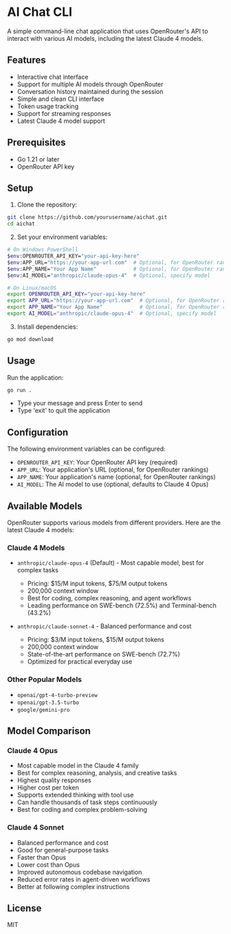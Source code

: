 # AI Chat CLI

A simple command-line chat application that uses OpenRouter's API to interact with various AI models, including the latest Claude 4 models.

## Features

- Interactive chat interface
- Support for multiple AI models through OpenRouter
- Conversation history maintained during the session
- Simple and clean CLI interface
- Token usage tracking
- Support for streaming responses
- Latest Claude 4 model support

## Prerequisites

- Go 1.21 or later
- OpenRouter API key

## Setup

1. Clone the repository:
```bash
git clone https://github.com/yourusername/aichat.git
cd aichat
```

2. Set your environment variables:
```bash
# On Windows PowerShell
$env:OPENROUTER_API_KEY="your-api-key-here"
$env:APP_URL="https://your-app-url.com"  # Optional, for OpenRouter rankings
$env:APP_NAME="Your App Name"            # Optional, for OpenRouter rankings
$env:AI_MODEL="anthropic/claude-opus-4"  # Optional, specify model

# On Linux/macOS
export OPENROUTER_API_KEY="your-api-key-here"
export APP_URL="https://your-app-url.com"  # Optional, for OpenRouter rankings
export APP_NAME="Your App Name"            # Optional, for OpenRouter rankings
export AI_MODEL="anthropic/claude-opus-4"  # Optional, specify model
```

3. Install dependencies:
```bash
go mod download
```

## Usage

Run the application:
```bash
go run .
```

- Type your message and press Enter to send
- Type 'exit' to quit the application

## Configuration

The following environment variables can be configured:

- `OPENROUTER_API_KEY`: Your OpenRouter API key (required)
- `APP_URL`: Your application's URL (optional, for OpenRouter rankings)
- `APP_NAME`: Your application's name (optional, for OpenRouter rankings)
- `AI_MODEL`: The AI model to use (optional, defaults to Claude 4 Opus)

## Available Models

OpenRouter supports various models from different providers. Here are the latest Claude 4 models:

### Claude 4 Models
- `anthropic/claude-opus-4` (Default) - Most capable model, best for complex tasks
  - Pricing: $15/M input tokens, $75/M output tokens
  - 200,000 context window
  - Best for coding, complex reasoning, and agent workflows
  - Leading performance on SWE-bench (72.5%) and Terminal-bench (43.2%)

- `anthropic/claude-sonnet-4` - Balanced performance and cost
  - Pricing: $3/M input tokens, $15/M output tokens
  - 200,000 context window
  - State-of-the-art performance on SWE-bench (72.7%)
  - Optimized for practical everyday use

### Other Popular Models
- `openai/gpt-4-turbo-preview`
- `openai/gpt-3.5-turbo`
- `google/gemini-pro`

## Model Comparison

### Claude 4 Opus
- Most capable model in the Claude 4 family
- Best for complex reasoning, analysis, and creative tasks
- Highest quality responses
- Higher cost per token
- Supports extended thinking with tool use
- Can handle thousands of task steps continuously
- Best for coding and complex problem-solving

### Claude 4 Sonnet
- Balanced performance and cost
- Good for general-purpose tasks
- Faster than Opus
- Lower cost than Opus
- Improved autonomous codebase navigation
- Reduced error rates in agent-driven workflows
- Better at following complex instructions

## License

MIT 